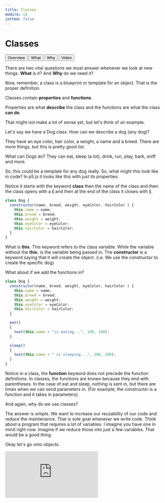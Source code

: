 ```yaml
---
title: Classes
module: 14
jotted: false
---
```



# Classes

<div class="tab">
  <button class="tablinks active" onclick="openTab(event, 'Overview')">Overview</button>
  <button class="tablinks" onclick="openTab(event, 'What')">What</button>
  <button class="tablinks" onclick="openTab(event, 'Why')">Why</button>
   <button class="tablinks" onclick="openTab(event, 'Video')">Video</button>
 
</div>

<div id="Overview" class="tabcontent" style="display:block"  >
<div class="tabhtml" markdown="1">

There are two vital questions we must answer whenever we look at new things. **What** is it?  And **Why** do we need it?

</div>
</div>
<div id="What" class="tabcontent">
<div class="tabhtml" markdown="1">

Now, remember, a class is a blueprint or template for an object.  That is the proper definition.  

Classes contain **properties** and **functions**.  

Properties are what **describe** the class and the functions are what the class **can do**.

That might not make a lot of sense yet, but let's think of an example.

Let's say we have a Dog class.  How can we describe a dog (any dog)?

They have an eye color, hair color, a weight, a name and a breed.  There are more things, but this is pretty good list.

What can Dogs do?  They can eat, sleep (a lot), drink, run, play, bark, sniff and more.

So, this could be a template for any dog really.  So, what might this look like in code?  In p5.js it looks like this with just its properties:

Notice it starts with the keyword **class** then the name of the class and then the class opens with a **{** and then at the end of the class it closes with **}**.

```js
class Dog {
  constructor(name, breed, weight, eyeColor, hairColor ) {
    this.name = name;
    this.breed = breed;
    this.weight = weight;
    this.eyeColor = eyeColor;
    this.hairColor = hairColor;
  }
}
```

What is **this**.  This keyword refers to the class variable.  While the variable without the **this.** is the variable being passed in.  The **constructor** is a keyword saying that it will create the object.  (i.e. We use the constructor to create the specific dog)

What about if we add the functions in?


```js
class Dog {
  constructor(name, breed, weight, eyeColor, hairColor ) {
    this.name = name;
    this.breed = breed;
    this.weight = weight;
    this.eyeColor = eyeColor;
    this.hairColor = hairColor;
  }

  eat()
  {
    text(this.name + "is eating...", 100, 100);
  }

  sleep()
  {
    text(this.name + " is sleeping...", 200, 200);
  }
}
```

Notice in a class, the **function** keyword does not precede the function definitions.  In classes, the functions are known because they end with parentheses.  In the case of eat and sleep, nothing is sent in, but there are times when we can send parameters in.  (For example, the constructor is a function and it takes in parameters).
</div>
</div>
<div id="Why" class="tabcontent">
<div class="tabhtml" markdown="1">

And again, why do we use classes?

The answer is simple.  We want to increase our reusability of our code and reduce the maintenance.  That is sole goal whenever we write code.  Think about a program that requires a lot of variables. I imagine you have one in mind right now. Imagine if we reduce those into just a few variables.  That would be a good thing.

Okay let's go onto objects.

</div>
</div>

<div id="Video" class="tabcontent">

<div class="tabhtml" markdown="1">

<div class="embed-responsive embed-responsive-16by9"><iframe class="embed-responsive-item" src="https://www.youtube.com/embed/5sAVjMFtQto" frameborder="0" allowfullscreen></iframe></div>
</div>
</div>